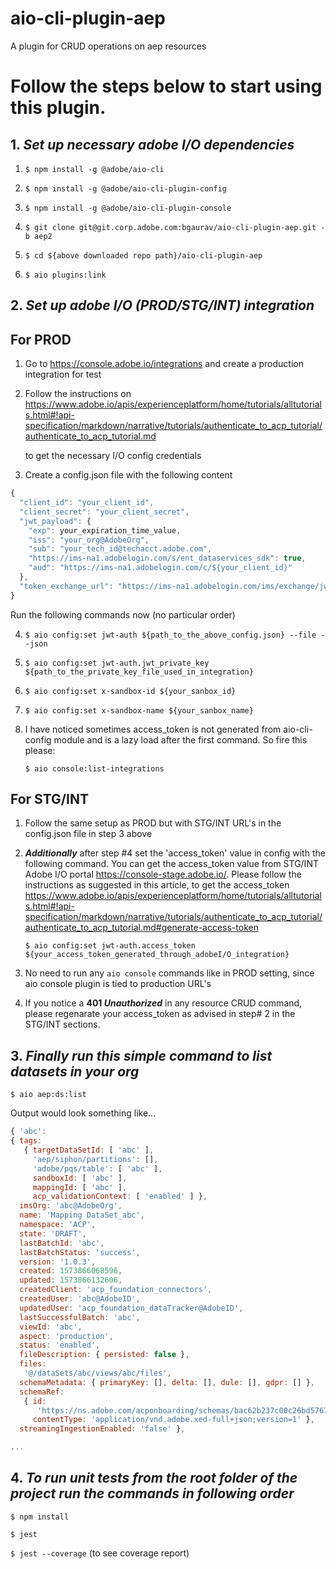 aio-cli-plugin-aep
==================

A plugin for CRUD operations on aep resources



<!-- tocstop -->
# Follow the steps below to start using this plugin.





## 1. **_Set up necessary adobe I/O dependencies_**
 
1. ```$ npm install -g @adobe/aio-cli```

2. ```$ npm install -g @adobe/aio-cli-plugin-config```

3. ```$ npm install -g @adobe/aio-cli-plugin-console```

4. ```$ git clone git@git.corp.adobe.com:bgaurav/aio-cli-plugin-aep.git -b aep2```

5. ```$ cd ${above downloaded repo path}/aio-cli-plugin-aep``` 

6. ```$ aio plugins:link```

## 2. **_Set up adobe I/O (PROD/STG/INT) integration_**
      
##      **For PROD**

1. Go to  https://console.adobe.io/integrations and create a production integration for test

2. Follow  the instructions on https://www.adobe.io/apis/experienceplatform/home/tutorials/alltutorials.html#!api-specification/markdown/narrative/tutorials/authenticate_to_acp_tutorial/authenticate_to_acp_tutorial.md
   
   to get the necessary I/O config credentials

3. Create a config.json file with the following content
```javascript
{
  "client_id": "your_client_id",
  "client_secret": "your_client_secret",
  "jwt_payload": { 
    "exp": your_expiration_time_value,
    "iss": "your_org@AdobeOrg",
    "sub": "your_tech_id@techacct.adobe.com",
    "https://ims-na1.adobelogin.com/s/ent_dataservices_sdk": true,
    "aud": "https://ims-na1.adobelogin.com/c/${your_client_id}"
  },
  "token_exchange_url": "https://ims-na1.adobelogin.com/ims/exchange/jwt/"
}

```
Run the following commands now (no particular order)

4. ```$ aio config:set jwt-auth ${path_to_the_above_config.json} --file --json```

5. ```$ aio config:set jwt-auth.jwt_private_key ${path_to_the_private_key_file_used_in_integration}```

6. ```$ aio config:set x-sandbox-id ${your_sanbox_id}```

7. ```$ aio config:set x-sandbox-name ${your_sanbox_name}```

8. I have noticed sometimes access_token is not generated from aio-cli-config module and is a lazy load after the first command. So fire this please:
 
   ```$ aio console:list-integrations```

##      **For STG/INT**

1. Follow the same setup as PROD but with STG/INT URL's in the config.json file in step 3 above

2. **_Additionally_** after step #4 set the 'access_token' value in config with the following command. You can get the access_token value from STG/INT Adobe I/O portal https://console-stage.adobe.io/.
   Please follow the instructions as suggested in this article, to get the access_token https://www.adobe.io/apis/experienceplatform/home/tutorials/alltutorials.html#!api-specification/markdown/narrative/tutorials/authenticate_to_acp_tutorial/authenticate_to_acp_tutorial.md#generate-access-token 

   ```$ aio config:set jwt-auth.access_token ${your_access_token_generated_through_adobeI/O_integration}```
 
3. No need to run any ```aio console``` commands like in PROD setting, since aio console plugin is tied to production URL's

4. If you notice a **401 _Unauthorized_** in any resource CRUD command, please regenarate your access_token as advised in step# 2 in the STG/INT sections.
## 3. **_Finally run this simple command to list datasets in your org_**

   ```$ aio aep:ds:list```
 
 Output would look something like...  
  
   ```javascript 1.8
{ 'abc':
   { tags:
      { targetDataSetId: [ 'abc' ],
        'aep/siphon/partitions': [],
        'adobe/pqs/table': [ 'abc' ],
        sandboxId: [ 'abc' ],
        mappingId: [ 'abc' ],
        acp_validationContext: [ 'enabled' ] },
     imsOrg: 'abc@AdobeOrg',
     name: 'Mapping DataSet_abc',
     namespace: 'ACP',
     state: 'DRAFT',
     lastBatchId: 'abc',
     lastBatchStatus: 'success',
     version: '1.0.3',
     created: 1573866068596,
     updated: 1573866132606,
     createdClient: 'acp_foundation_connectors',
     createdUser: 'abc@AdobeID',
     updatedUser: 'acp_foundation_dataTracker@AdobeID',
     lastSuccessfulBatch: 'abc',
     viewId: 'abc',
     aspect: 'production',
     status: 'enabled',
     fileDescription: { persisted: false },
     files:
      '@/dataSets/abc/views/abc/files',
     schemaMetadata: { primaryKey: [], delta: [], dule: [], gdpr: [] },
     schemaRef:
      { id:
         'https://ns.adobe.com/acponboarding/schemas/bac62b237c00c26bd5767d7c55a28fa4',
        contentType: 'application/vnd.adobe.xed-full+json;version=1' },
     streamingIngestionEnabled: 'false' },

...
```

## 4. **_To run unit tests from the root folder of the project run the commands in following order_**
```$ npm install```

```$ jest```

```$ jest --coverage``` (to see coverage report)
